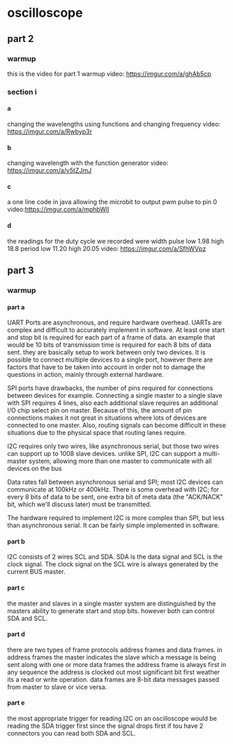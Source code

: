 # oscilloscope 


## part 2
### warmup 
this is the video for part 1 warmup
video: https://imgur.com/a/ghAb5cp
### section i 
#### a 
changing the wavelengths using functions and changing frequency
video: https://imgur.com/a/Rwbyp3r

#### b
changing wavelength with the function generator
video: https://imgur.com/a/v5tZJmJ

#### c 
a one line code in java allowing the microbit to output pwm pulse to pin 0 
video:https://imgur.com/a/mphbWIl

#### d 
the readings for the duty cycle we recorded were width pulse low 1.98 high 18.8 period low 11.20 high 20.05
video: https://imgur.com/a/SfhWVpz

## part 3 
### warmup 
#### part a 
UART Ports are asynchronous, and require hardware overhead. UARTs are complex and difficult to accurately implement in software. At least one start and stop bit is required for each part of a frame of data. an example that would be 10 bits of transmission time is required for each 8 bits of data sent. they are basically setup to work between only two devices. It is possible to connect multiple devices to a single port, however there are factors that have to be taken into account in order not to damage the questions in action, mainly through external hardware.

SPI ports have drawbacks, the number of pins required for connections between devices for example. Connecting a single master to a single slave with SPI requires 4 lines, also each additional slave requires an additional I/O chip select pin on master. Because of this, the amount of pin connections makes it not great in situations where lots of devices are connected to one master. Also, routing signals can become difficult in these situations due to the physical space that routing lanes require.

I2C requires only two wires, like asynchronous serial, but those two wires can support up to 1008 slave devices. unlike SPI, I2C can support a multi-master system, allowing more than one master to communicate with all devices on the bus 

Data rates fall between asynchronous serial and SPI; most I2C devices can communicate at 100kHz or 400kHz. There is some overhead with I2C; for every 8 bits of data to be sent, one extra bit of meta data (the "ACK/NACK" bit, which we'll discuss later) must be transmitted.

The hardware required to implement I2C is more complex than SPI, but less than asynchronous serial. It can be fairly simple implemented in software.


#### part b 
I2C consists of 2 wires SCL and SDA. SDA is the data signal and SCL is the clock signal. The clock signal on the SCL wire is always generated by the current BUS master.

#### part c
the master and slaves in a single master system are distinguished by the masters ability to generate start and stop bits. however both can control SDA and SCL.
#### part d 
there are two types of frame protocols address frames and data frames. in address frames the master indicates the slave which a message is being sent along with one or more data frames the address frame is always first in any sequence the address is clocked out most significant bit first weather its a read or write operation. data frames are 8-bit data messages passed from master to slave or vice versa.
#### part e
the most appropriate trigger for reading I2C on an oscilloscope would be reading the SDA trigger first since the signal drops first if tou have 2 connectors you can read both SDA and SCL. 

